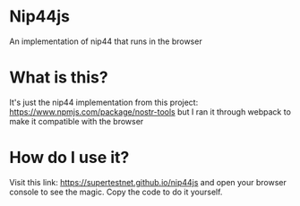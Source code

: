 # Nip44js
An implementation of nip44 that runs in the browser

# What is this?
It's just the nip44 implementation from this project: https://www.npmjs.com/package/nostr-tools but I ran it through webpack to make it compatible with the browser

# How do I use it?
Visit this link: https://supertestnet.github.io/nip44js and open your browser console to see the magic. Copy the code to do it yourself.
